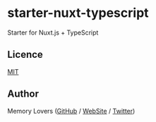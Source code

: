# starter-nuxt-typescript

Starter for Nuxt.js + TypeScript

## Licence

[MIT](https://github.com/memory-lovers/starter-nuxt-typescript/blob/master/LICENCE)

## Author

Memory Lovers ([GitHub](https://github.com/memory-lovers) / [WebSite](https://memory-lovers.com/) / [Twitter](https://twitter.com/MemoryLoverz))